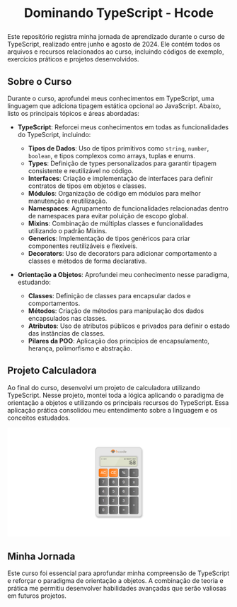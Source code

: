 # <p align="center">Dominando TypeScript - Hcode</p>

Este repositório registra minha jornada de aprendizado durante o curso de TypeScript, realizado entre junho e agosto de 2024. Ele contém todos os arquivos e recursos relacionados ao curso, incluindo códigos de exemplo, exercícios práticos e projetos desenvolvidos.

## Sobre o Curso

Durante o curso, aprofundei meus conhecimentos em TypeScript, uma linguagem que adiciona tipagem estática opcional ao JavaScript. Abaixo, listo os principais tópicos e áreas abordadas:

- **TypeScript**: Reforcei meus conhecimentos em todas as funcionalidades do TypeScript, incluindo:

  - **Tipos de Dados**: Uso de tipos primitivos como `string`, `number`, `boolean`, e tipos complexos como arrays, tuplas e enums.
  - **Types**: Definição de types personalizados para garantir tipagem consistente e reutilizável no código.
  - **Interfaces**: Criação e implementação de interfaces para definir contratos de tipos em objetos e classes.
  - **Módulos**: Organização de código em módulos para melhor manutenção e reutilização.
  - **Namespaces**: Agrupamento de funcionalidades relacionadas dentro de namespaces para evitar poluição de escopo global.
  - **Mixins**: Combinação de múltiplas classes e funcionalidades utilizando o padrão Mixins.
  - **Generics**: Implementação de tipos genéricos para criar componentes reutilizáveis e flexíveis.
  - **Decorators**: Uso de decorators para adicionar comportamento a classes e métodos de forma declarativa.

- **Orientação a Objetos**: Aprofundei meu conhecimento nesse paradigma, estudando:
  - **Classes**: Definição de classes para encapsular dados e comportamentos.
  - **Métodos**: Criação de métodos para manipulação dos dados encapsulados nas classes.
  - **Atributos**: Uso de atributos públicos e privados para definir o estado das instâncias de classes.
  - **Pilares da POO**: Aplicação dos princípios de encapsulamento, herança, polimorfismo e abstração.

## Projeto Calculadora

Ao final do curso, desenvolvi um projeto de calculadora utilizando TypeScript. Nesse projeto, montei toda a lógica aplicando o paradigma de orientação a objetos e utilizando os principais recursos do TypeScript. Essa aplicação prática consolidou meu entendimento sobre a linguagem e os conceitos estudados.

<p align="center">
  <img src="https://github.com/GabrielLima5/imagens-projetos/blob/main/images/Calculadora%20Typescript%20Hcode.png" alt="Calculadora TypeScript Hcode" />
</p>

## Minha Jornada

Este curso foi essencial para aprofundar minha compreensão de TypeScript e reforçar o paradigma de orientação a objetos. A combinação de teoria e prática me permitiu desenvolver habilidades avançadas que serão valiosas em futuros projetos.
